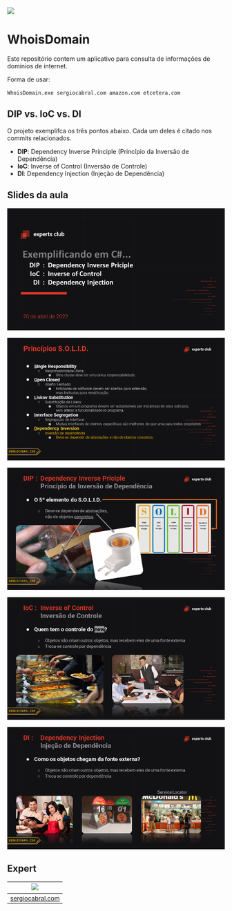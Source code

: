<img src="https://storage.googleapis.com/golden-wind/experts-club/capa-github.svg" />

# WhoisDomain

Este repositório contem um aplicativo para consulta de informações de domínios de internet.

Forma de usar:

```
WhoisDomain.exe sergiocabral.com amazon.com etcetera.com
```

## DIP vs. IoC vs. DI

O projeto exemplifca os três pontos abaixo.
Cada um deles é citado nos commits relacionados. 

- **DIP**: Dependency Inverse Principle (Princípio da Inversão de Dependência) 
- **IoC**: Inverse of Control (Inversão de Controle)
- **DI**: Dependency Injection (Injeção de Dependência)

## Slides da aula

![Slide 1](./_assets/Slide01.png)

![Slide 2](./_assets/Slide02.png)

![Slide 3](./_assets/Slide03.png)

![Slide 4](./_assets/Slide04.png)

![Slide 5](./_assets/Slide05.png)

## Expert

| [<img src="https://avatars.githubusercontent.com/u/665373?v=4" width="75px;"/>](https://github.com/sergiocabral) |
| :-: |
|[sergiocabral.com](https://sergiocabral.com)|
